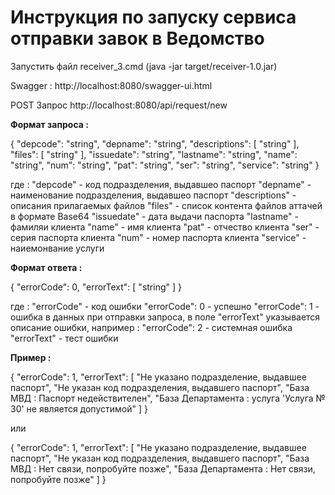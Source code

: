 ﻿# Инструкция по запуску сервиса отправки завок в Ведомство

Запустить файл receiver_3.cmd (java -jar target/receiver-1.0.jar)

Swagger : http://localhost:8080/swagger-ui.html

POST Запрос http://localhost:8080/api/request/new

<b>Формат запроса : </b>

{
  "depcode": "string",
  "depname": "string",
  "descriptions": [
    "string"
  ],
  "files": [
    "string"
  ],
  "issuedate": "string",
  "lastname": "string",
  "name": "string",
  "num": "string",
  "pat": "string",
  "ser": "string",
  "service": "string"
}

где :
	"depcode" - код подразделения, выдавшео паспорт 
	"depname" - наименование подразделения, выдавшео паспорт 
	"descriptions" - описания прилагаемых файлов 
	"files" - список контента файлов аттачей в формате Base64 
	"issuedate" - дата выдачи паспорта 
	"lastname" - фамиляи клиента 
	"name" - имя клиента 
	"pat" - отчество клиента 
	"ser" - серия паспорта клиента 
	"num" - номер паспорта клиента 
	"service" - наиемонвание услуги 

<b>Формат ответа : </b>

{
  "errorCode": 0,
  "errorText": [
    "string"
  ]
}

где :
   "errorCode" - код ошибки
	   "errorCode": 0 - успешно
	   "errorCode": 1 - ошибка в данных при отправки запроса, в поле "errorText" указывается описание ошибки, например : 
	   "errorCode": 2 - системная ошибка
   "errorText" - тест ошибки

<b>Пример : </b>

{
  "errorCode": 1,
  "errorText": [
    "Не указано подразделение, выдавшее паспорт",
    "Не указан код подразделения, выдавшего паспорт",
    "База МВД : Паспорт недействителен",
    "База Департамента : услуга 'Услуга № 30' не является допустимой"
  ]
}

или

{
  "errorCode": 1,
  "errorText": [
    "Не указано подразделение, выдавшее паспорт",
    "Не указан код подразделения, выдавшего паспорт",
    "База МВД : Нет связи, попробуйте позже",
    "База Департамента : Нет связи, попробуйте позже"
  ]
}
